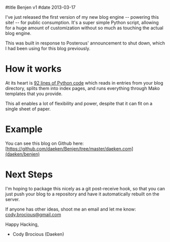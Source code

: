 #title Benjen v1
#date 2013-03-17

I've just released the first version of my new blog engine -- powering this site! -- for public consumption.
It's a super simple Python script, allowing for a huge amount of customization without so much as touching the actual blog engine.

This was built in response to Posterous' announcement to shut down, which I had been using for this blog previously.

How it works
============

At its heart is [92 lines of Python code](https://github.com/daeken/Benjen/blob/master/benjen.py) which reads in entries from your blog directory, splits them into index pages, and runs everything through Mako templates that you provide.

This all enables a lot of flexibility and power, despite that it can fit on a single sheet of paper.

Example
=======

You can see this blog on Github here: [https://github.com/daeken/Benjen/tree/master/daeken.com](daeken/benjen)

Next Steps
==========

I'm hoping to package this nicely as a git post-receive hook, so that you can just push your blog to a repository and have it automatically rebuilt on the server.

If anyone has other ideas, shoot me an email and let me know: [cody.brocious@gmail.com](mailto:cody.brocious@gmail.com)

Happy Hacking,  
- Cody Brocious (Daeken)
